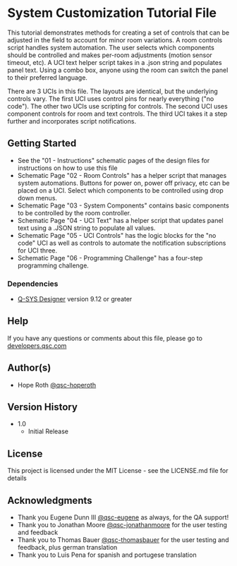 # System Customization Tutorial File

This tutorial demonstrates methods for creating a set of controls that can be adjusted in the field to account for minor room variations. A room controls script handles system automation. The user selects which components should be controlled and makes per-room adjustments (motion sensor timeout, etc). A UCI text helper script takes in a .json string and populates panel text. Using a combo box, anyone using the room can switch the panel to their preferred language.

There are 3 UCIs in this file. The layouts are identical, but the underlying controls vary. The first UCI uses control pins for nearly everything ("no code"). The other two UCIs use scripting for controls. The second UCI uses component controls for room and text controls. The third UCI takes it a step further and incorporates script notifications.

## Getting Started

- See the "01 - Instructions" schematic pages of the design files for instructions on how to use this file
- Schematic Page "02 - Room Controls" has a helper script that manages system automations. Buttons for power on, power off privacy, etc can be placed on a UCI. Select which components to be controlled using drop down menus.
- Schematic Page "03 - System Components" contains basic components to be controlled by the room controller.
- Schematic Page "04 - UCI Text" has a helper script that updates panel text using a .JSON string to populate all values.
- Schematic Page "05 - UCI Controls" has the logic blocks for the "no code" UCI as well as controls to automate the notification subscriptions for UCI three.
- Schematic Page "06 - Programming Challenge" has a four-step programming challenge.

### Dependencies

- [Q-SYS Designer](https://www.qsys.com/resources/software-and-firmware/q-sys-designer-software/) version 9.12 or greater

## Help

If you have any questions or comments about this file, please go to [developers.qsc.com](https://developers.qsc.com)

## Author(s)

- Hope Roth [@qsc-hoperoth](https://github.com/qsc-hoperoth)

## Version History

- 1.0
  - Initial Release

## License

This project is licensed under the MIT License - see the LICENSE.md file for details

## Acknowledgments

- Thank you Eugene Dunn III [@qsc-eugene](https://github.com/qsc-eugene) as always, for the QA support!
- Thank you to Jonathan Moore [@qsc-jonathanmoore](https://github.com/qsc-jonathanmoore) for the user testing and feedback
- Thank you to Thomas Bauer [@qsc-thomasbauer](https://github.com/qsc-thomasbauer) for the user testing and feedback, plus german translation
- Thank you to Luis Pena for spanish and portugese translation
